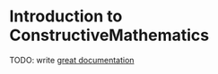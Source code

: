 # Introduction to ConstructiveMathematics

TODO: write [great documentation](http://jacobian.org/writing/great-documentation/what-to-write/)
